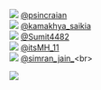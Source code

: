 
 ![](http://pbs.twimg.com/profile_images/1037678934668832770/HzhkaXiH_normal.jpg) [@psincraian](https://twitter.com/psincraian)<br>![](http://pbs.twimg.com/profile_images/1451015504777338884/c3_u2lzy_normal.jpg) [@kamakhya_saikia](https://twitter.com/kamakhya_saikia)<br>![](http://pbs.twimg.com/profile_images/1445987263716884480/4KUUIggn_normal.jpg) [@Sumit4482](https://twitter.com/Sumit4482)<br>![](http://pbs.twimg.com/profile_images/1451771052883787776/95lhat6c_normal.jpg) [@itsMH_11](https://twitter.com/itsMH_11)<br>![](http://pbs.twimg.com/profile_images/1477256423977328640/sbIAZZhO_normal.jpg) [@simran_jain_](https://twitter.com/simran_jain_)<br> 

![](https://visitor-badge.laobi.icu/badge?page_id=ponder)
